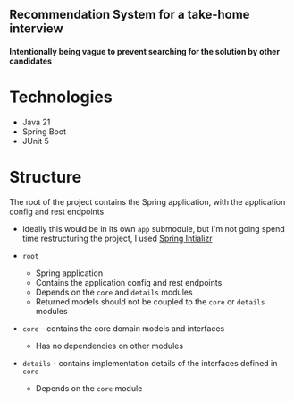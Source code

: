 ## Recommendation System for a take-home interview

#### Intentionally being vague to prevent searching for the solution by other candidates

# Technologies

- Java 21
- Spring Boot
- JUnit 5

# Structure

The root of the project contains the Spring application, with the application config and rest endpoints

- Ideally this would be in its own `app` submodule, but I'm not going spend time restructuring the project, I
  used [Spring Intializr](https://start.spring.io)

- `root`
    - Spring application
    - Contains the application config and rest endpoints
    - Depends on the `core` and `details` modules
    - Returned models should not be coupled to the `core` or `details` modules
- `core` - contains the core domain models and interfaces
    - Has no dependencies on other modules
- `details` - contains implementation details of the interfaces defined in `core`
    - Depends on the `core` module
